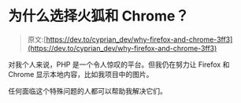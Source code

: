 # 为什么选择火狐和 Chrome？

> 原文:[https://dev.to/cyprian_dev/why-firefox-and-chrome-3ff3](https://dev.to/cyprian_dev/why-firefox-and-chrome-3ff3)

对我个人来说，PHP 是一个令人惊叹的平台。但我仍在努力让 Firefox 和 Chrome 显示本地内容，比如我项目中的图片。

任何面临这个特殊问题的人都可以帮助我解决它们。